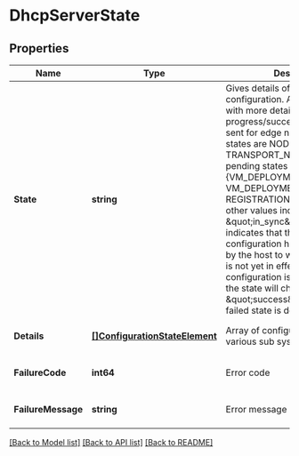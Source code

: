# DhcpServerState

## Properties
Name | Type | Description | Notes
------------ | ------------- | ------------- | -------------
**State** | **string** | Gives details of state of desired configuration. Additional enums with more details on progress/success/error states are sent for edge node. The success states are NODE_READY and TRANSPORT_NODE_READY, pending states are {VM_DEPLOYMENT_QUEUED, VM_DEPLOYMENT_IN_PROGRESS, REGISTRATION_PENDING} and other values indicate failures. \&quot;in_sync\&quot; state indicates that the desired configuration has been received by the host to which it applies, but is not yet in effect. When the configuration is actually in effect, the state will change to \&quot;success\&quot;. Please note, failed state is deprecated.  | [optional] [default to null]
**Details** | [**[]ConfigurationStateElement**](ConfigurationStateElement.md) | Array of configuration state of various sub systems | [optional] [default to null]
**FailureCode** | **int64** | Error code | [optional] [default to null]
**FailureMessage** | **string** | Error message in case of failure | [optional] [default to null]

[[Back to Model list]](../README.md#documentation-for-models) [[Back to API list]](../README.md#documentation-for-api-endpoints) [[Back to README]](../README.md)

